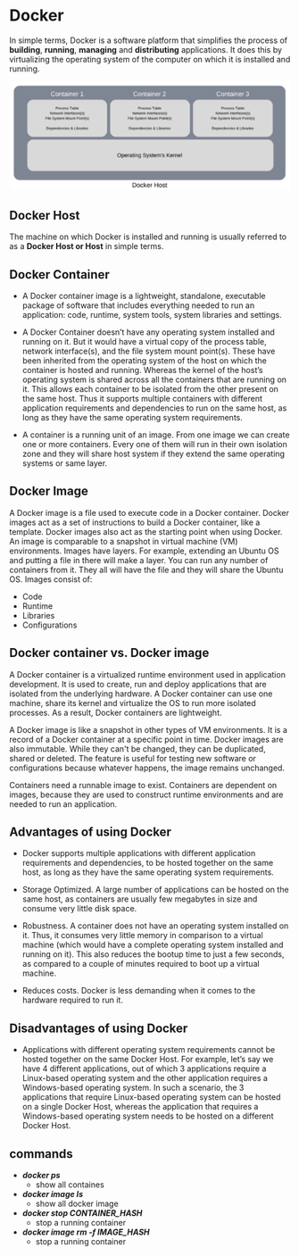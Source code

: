 # Docker
In simple terms, Docker is a software platform that simplifies the process of **building**, **running**, **managing** and **distributing** applications. It does this by virtualizing the operating system of the computer on which it is installed and running.

<img src="../staticresources/dockerhost.png" alt="docker host"/>

## Docker Host
The machine on which Docker is installed and running is usually referred to as a **Docker Host or Host** in simple terms.

## Docker Container
- A Docker container image is a lightweight, standalone, executable package of software that includes everything needed to run an application: code, runtime, system tools, system libraries and settings.

- A Docker Container doesn’t have any operating system installed and running on it. But it would have a virtual copy of the process table, network interface(s), and the file system mount point(s). These have been inherited from the operating system of the host on which the container is hosted and running. Whereas the kernel of the host’s operating system is shared across all the containers that are running on it. This allows each container to be isolated from the other present on the same host. Thus it supports multiple containers with different application requirements and dependencies to run on the same host, as long as they have the same operating system requirements.

- A container is a running unit of an image. From one image we can create one or more containers. Every one of them will run in their own isolation zone and they will share host system if they extend the same operating systems or same layer.

## Docker Image
A Docker image is a file used to execute code in a Docker container. Docker images act as a set of instructions to build a Docker container, like a template. Docker images also act as the starting point when using Docker. An image is comparable to a snapshot in virtual machine (VM) environments. Images have layers. For example, extending an Ubuntu OS and putting a file in there will make a layer. You can run any number of containers from it. They all will have the file and they will share the Ubuntu OS.
Images consist of:
- Code
- Runtime
- Libraries
- Configurations

## Docker container vs. Docker image
A Docker container is a virtualized runtime environment used in application development. It is used to create, run and deploy applications that are isolated from the underlying hardware. A Docker container can use one machine, share its kernel and virtualize the OS to run more isolated processes. As a result, Docker containers are lightweight.

A Docker image is like a snapshot in other types of VM environments. It is a record of a Docker container at a specific point in time. Docker images are also immutable. While they can't be changed, they can be duplicated, shared or deleted. The feature is useful for testing new software or configurations because whatever happens, the image remains unchanged.

Containers need a runnable image to exist. Containers are dependent on images, because they are used to construct runtime environments and are needed to run an application.

## Advantages of using Docker

- Docker supports multiple applications with different application requirements and dependencies, to be hosted together on the same host, as long as they have the same operating system requirements.

- Storage Optimized. A large number of applications can be hosted on the same host, as containers are usually few megabytes in size and consume very little disk space.

- Robustness. A container does not have an operating system installed on it. Thus, it consumes very little memory in comparison to a virtual machine (which would have a complete operating system installed and running on it). This also reduces the bootup time to just a few seconds, as compared to a couple of minutes required to boot up a virtual machine.

- Reduces costs. Docker is less demanding when it comes to the hardware required to run it.

## Disadvantages of using Docker

- Applications with different operating system requirements cannot be hosted together on the same Docker Host. For example, let’s say we have 4 different applications, out of which 3 applications require a Linux-based operating system and the other application requires a Windows-based operating system. In such a scenario, the 3 applications that require Linux-based operating system can be hosted on a single Docker Host, whereas the application that requires a Windows-based operating system needs to be hosted on a different Docker Host.

## commands

- ***docker ps***
    - show all containes
- ***docker image ls***
    - show all docker image
- ***docker stop CONTAINER_HASH***
    - stop a running container
- ***docker image rm -f IMAGE_HASH***
    - stop a running container




